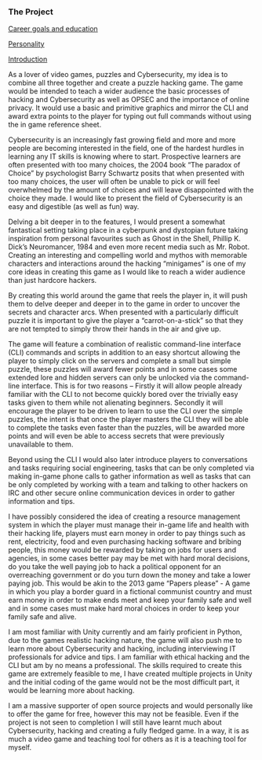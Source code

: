 ### The Project
[Career goals and education](https://oliveryoungrmit.github.io/Career/)

[Personality](https://oliveryoungrmit.github.io/My-Personality/)

[Introduction](https://oliveryoungrmit.github.io/My-Profile/)


As a lover of video games, puzzles and Cybersecurity, my idea is to combine all three together and create a puzzle hacking game. The game would be intended to teach a wider audience the basic processes of hacking and Cybersecurity as well as OPSEC and the importance of online privacy. It would use a basic and primitive graphics and mirror the CLI and award extra points to the player for typing out full commands without using the in game reference sheet.

Cybersecurity is an increasingly fast growing field and more and more people are becoming interested in the field, one of the hardest hurdles in learning any IT skills is knowing where to start. Prospective learners are often presented with too many choices, the 2004 book “The paradox of Choice” by psychologist Barry Schwartz posits that when presented with too many choices, the user will often be unable to pick or will feel overwhelmed by the amount of choices and will leave disappointed with the choice they made. I would like to present the field of Cybersecurity is an easy and digestible (as well as fun) way.

Delving a bit deeper in to the features, I would present a somewhat fantastical setting taking place in a cyberpunk and dystopian future taking inspiration from personal favourites such as Ghost in the Shell, Phillip K. Dick’s Neuromancer, 1984 and even more recent media such as Mr. Robot. Creating an interesting and compelling world and mythos with memorable characters and interactions around the hacking “minigames” is one of my core ideas in creating this game as I would like to reach a wider audience than just hardcore hackers. 

By creating this world around the game that reels the player in, it will push them to delve deeper and deeper in to the game in order to uncover the secrets and character arcs. When presented with a particularly difficult puzzle it is important to give the player a “carrot-on-a-stick” so that they are not tempted to simply throw their hands in the air and give up.

The game will feature a combination of realistic command-line interface (CLI) commands and scripts in addition to an easy shortcut allowing the player to simply click on the servers and complete a small but simple puzzle, these puzzles will award fewer points and in some cases some extended lore and hidden servers can only be unlocked via the command-line interface. This is for two reasons – Firstly it will allow people already familiar with the CLI to not become quickly bored over the trivially easy tasks given to them while not alienating beginners. Secondly it will encourage the player to be driven to learn to use the CLI over the simple puzzles, the intent is that once the player masters the CLI they will be able to complete the tasks even faster than the puzzles, will be awarded more points and will even be able to access secrets that were previously unavailable to them.

Beyond using the CLI I would also later introduce players to conversations and tasks requiring social engineering, tasks that can be only completed via making in-game phone calls to gather information as well as tasks that can be only completed by working with a team and talking to other hackers on IRC and other secure online communication devices in order to gather information and tips.

I have possibly considered the idea of creating a resource management system in which the player must manage their in-game life and health with their hacking life, players must earn money in order to pay things such as rent, electricity, food and even purchasing hacking software and bribing people, this money would be rewarded by taking on jobs for users and agencies, in some cases better pay may be met with hard moral decisions, do you take the well paying job to hack a political opponent for an overreaching government or do you turn down the money and take a lower paying job. This would be akin to the 2013 game “Papers please” - A game in which you play a border guard in a fictional communist country and must earn money in order to make ends meet and keep your family safe and well and in some cases must make hard moral choices in order to keep your family safe and alive.

I am most familiar with Unity currently and am fairly proficient in Python, due to the games realistic hacking nature, the game will also push me to learn more about Cybersecurity and hacking, including interviewing IT professionals for advice and tips. I am familiar with ethical hacking and the CLI but am by no means a professional. The skills required to create this game are extremely feasible to me, I have created multiple projects in Unity and the initial coding of the game would not be the most difficult part, it would be learning more about hacking.

I am a massive supporter of open source projects and would personally like to offer the game for free, however this may not be feasible. Even if the project is not seen to completion I will still have learnt much about Cybersecurity, hacking and creating a fully fledged game. In a way, it is as much a video game and teaching tool for others as it is a teaching tool for myself.
